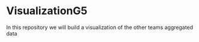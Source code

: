 # VisualizationG5
In this repository we will build a visualization of the other teams aggregated data
